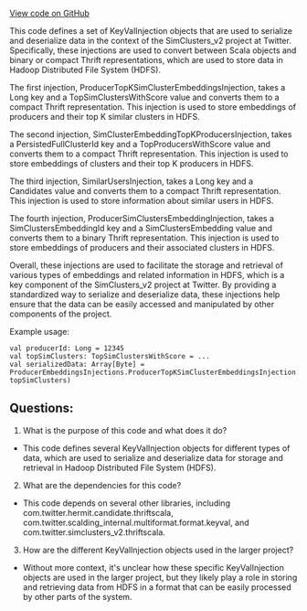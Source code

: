 [View code on GitHub](https://github.com/misbahsy/the-algorithm/src/scala/com/twitter/simclusters_v2/hdfs_sources/injections/ProducerEmbeddingsInjections.scala)

This code defines a set of KeyValInjection objects that are used to serialize and deserialize data in the context of the SimClusters_v2 project at Twitter. Specifically, these injections are used to convert between Scala objects and binary or compact Thrift representations, which are used to store data in Hadoop Distributed File System (HDFS).

The first injection, ProducerTopKSimClusterEmbeddingsInjection, takes a Long key and a TopSimClustersWithScore value and converts them to a compact Thrift representation. This injection is used to store embeddings of producers and their top K similar clusters in HDFS.

The second injection, SimClusterEmbeddingTopKProducersInjection, takes a PersistedFullClusterId key and a TopProducersWithScore value and converts them to a compact Thrift representation. This injection is used to store embeddings of clusters and their top K producers in HDFS.

The third injection, SimilarUsersInjection, takes a Long key and a Candidates value and converts them to a compact Thrift representation. This injection is used to store information about similar users in HDFS.

The fourth injection, ProducerSimClustersEmbeddingInjection, takes a SimClustersEmbeddingId key and a SimClustersEmbedding value and converts them to a binary Thrift representation. This injection is used to store embeddings of producers and their associated clusters in HDFS.

Overall, these injections are used to facilitate the storage and retrieval of various types of embeddings and related information in HDFS, which is a key component of the SimClusters_v2 project at Twitter. By providing a standardized way to serialize and deserialize data, these injections help ensure that the data can be easily accessed and manipulated by other components of the project. 

Example usage:

```
val producerId: Long = 12345
val topSimClusters: TopSimClustersWithScore = ...
val serializedData: Array[Byte] = ProducerEmbeddingsInjections.ProducerTopKSimClusterEmbeddingsInjection.apply(producerId, topSimClusters)
```
## Questions: 
 1. What is the purpose of this code and what does it do?
- This code defines several KeyValInjection objects for different types of data, which are used to serialize and deserialize data for storage and retrieval in Hadoop Distributed File System (HDFS).

2. What are the dependencies for this code?
- This code depends on several other libraries, including com.twitter.hermit.candidate.thriftscala, com.twitter.scalding_internal.multiformat.format.keyval, and com.twitter.simclusters_v2.thriftscala.

3. How are the different KeyValInjection objects used in the larger project?
- Without more context, it's unclear how these specific KeyValInjection objects are used in the larger project, but they likely play a role in storing and retrieving data from HDFS in a format that can be easily processed by other parts of the system.